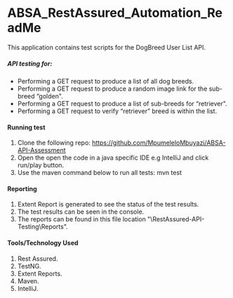 # ABSA_RestAssured_Automation_ReadMe

This application contains test scripts for the DogBreed User List API.

##### API testing for: 
- Performing a GET request to produce a list of all dog breeds.
- Performing a GET request to produce a random image link for the sub-breed “golden".
- Performing a GET request to produce a list of sub-breeds for “retriever".
- Performing a GET request to verify “retriever” breed is within the list.

#### Running test
1. Clone the following repo: https://github.com/MpumeleloMbuyazi/ABSA-API-Assessment
1. Open the open the code in a java specific IDE e.g IntelliJ and click run/play button.
1. Use the maven command below to run all tests: mvn test 

#### Reporting
1. Extent Report is generated to see the status of the test results.
1. The test results can be seen in the console.
1. The reports can be found in this file location "\RestAssured-API-Testing\Reports".

#### Tools/Technology Used 
1. Rest Assured.
1. TestNG.
1. Extent Reports.
1. Maven.
1. IntelliJ.

